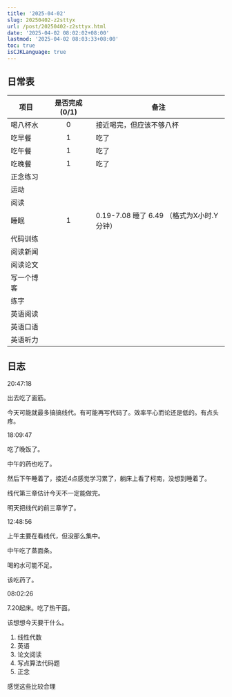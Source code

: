 ```yaml
---
title: '2025-04-02'
slug: 20250402-z2sttyx
url: /post/20250402-z2sttyx.html
date: '2025-04-02 08:02:02+08:00'
lastmod: '2025-04-02 08:03:33+08:00'
toc: true
isCJKLanguage: true
---
```






## 日常表

|项目|是否完成(0/1)|备注|
| ------------| :-------------: | -------------------------------------------|
|喝八杯水|0|接近喝完，但应该不够八杯|
|吃早餐|1|吃了|
|吃午餐|1|吃了|
|吃晚餐|1|吃了|
|正念练习|||
|运动|||
|阅读|||
|睡眠|1|0.19-7.08 睡了 6.49 （格式为X小时.Y分钟）|
|代码训练|||
|阅读新闻|||
|阅读论文|||
|写一个博客|||
|练字|||
|英语阅读|||
|英语口语|||
|英语听力|||

## 日志

20:47:18

出去吃了面筋。

今天可能就最多搞搞线代。有可能再写代码了。效率平心而论还是低的。有点头疼。

18:09:47

吃了晚饭了。

中午的药也吃了。

然后下午睡着了，接近4点感觉学习累了，躺床上看了柯南，没想到睡着了。

线代第三章估计今天不一定能做完。

明天把线代的前三章学了。

12:48:56

上午主要在看线代，但没那么集中。

中午吃了蒸面条。

喝的水可能不足。

该吃药了。

08:02:26

7.20起床。吃了热干面。

该想想今天要干什么。

1. 线性代数
2. 英语
3. 论文阅读
4. 写点算法代码题
5. 正念

感觉这些比较合理

‍
